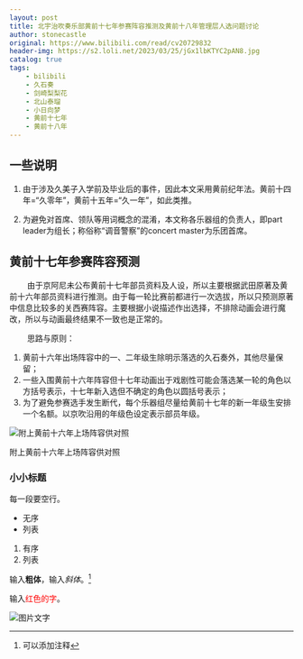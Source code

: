 ```yaml
---
layout: post
title: 北宇治吹奏乐部黄前十七年参赛阵容推测及黄前十八年管理层人选问题讨论
author: stonecastle
original: https://www.bilibili.com/read/cv20729832
header-img: https://s2.loli.net/2023/03/25/jGx1lbKTYC2pAN8.jpg
catalog: true
tags:
    - bilibili
    - 久石奏
    - 剑崎梨梨花
    - 北山泰瑠
    - 小日向梦
    - 黄前十七年
    - 黄前十八年
---
```

## 一些说明
1. 由于涉及久美子入学前及毕业后的事件，因此本文采用黄前纪年法。黄前十四年=“久零年”，黄前十五年=“久一年”，如此类推。

2. 为避免对首席、领队等用词概念的混淆，本文称各乐器组的负责人，即part leader为组长；称俗称“调音警察”的concert master为乐团首席。

## 黄前十七年参赛阵容预测
        由于京阿尼未公布黄前十七年部员资料及人设，所以主要根据武田原著及黄前十六年部员资料进行推测。由于每一轮比赛前都进行一次选拔，所以只预测原著中信息比较多的关西赛阵容。主要根据小说描述作出选择，不排除动画会进行魔改，所以与动画最终结果不一致也是正常的。

        思路与原则：
1. 黄前十六年出场阵容中的一、二年级生除明示落选的久石奏外，其他尽量保留；
2. 一些入围黄前十六年阵容但十七年动画出于戏剧性可能会落选某一轮的角色以方括号表示，十七年新入选但不确定的角色以圆括号表示；
3. 为了避免参赛选手发生断代，每个乐器组尽量给黄前十七年的新一年级生安排一个名额。以京吹沿用的年级色设定表示部员年级。

![附上黄前十六年上场阵容供对照](https://i0.hdslb.com/bfs/article/2561567c7859b2ac53ffcd33ee7cf46626b708f3.jpg)

<span style="text-align: center;">附上黄前十六年上场阵容供对照</span>
### 小小标题
每一段要空行。
* 无序
* 列表
1. 有序
2. 列表

输入**粗体**，输入*斜体*。[^1]

输入<span style="color: red;">红色的字</span>。

[^1]: 可以添加注释

![图片文字](图片链接)
